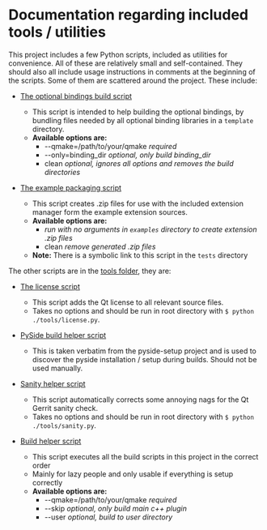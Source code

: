 # Documentation regarding included tools / utilities

This project includes a few Python scripts, included as utilities for convenience. All of these are
relatively small and self-contained. They should also all include usage instructions in comments at
the beginning of the scripts. Some of them are scattered around the project. These include:

 * [The optional bindings build script](../optional/setup.py)
   - This script is intended to help building the optional bindings, by bundling files needed by
     all optional binding libraries in a `template` directory.
   - **Available options are:**
     - --qmake=/path/to/your/qmake *required*
     - --only=binding_dir *optional, only build binding_dir*
     - clean *optional, ignores all options and removes the build directories*

 * [The example packaging script](../examples/package.py)
   - This script creates .zip files for use with the included extension manager form the example
     extension sources.
   - **Available options are:**
     - *run with no arguments in `examples` directory to create extension .zip files*
     - clean *remove generated .zip files*
   - **Note:** There is a symbolic link to this script in the `tests` directory

The other scripts are in the [tools folder](../tools/), they are:

 * [The license script](../tools/license.py)
   - This script adds the Qt license to all relevant source files.
   - Takes no options and should be run in root directory with `$ python ./tools/license.py`.

 * [PySide build helper script](../tools/pyside2_config.py)
   - This is taken verbatim from the pyside-setup project and is used to discover the pyside
     installation / setup during builds. Should not be used manually.

 * [Sanity helper script](../tools/sanity.py)
   - This script automatically corrects some annoying nags for the Qt Gerrit sanity check.
   - Takes no options and should be run in root directory with `$ python ./tools/sanity.py`.

 * [Build helper script](../tools/build.py)
   - This script executes all the build scripts in this project in the correct order
   - Mainly for lazy people and only usable if everything is setup correctly
   - **Available options are:**
     - --qmake=/path/to/your/qmake *required*
     - --skip *optional, only build main c++ plugin*
     - --user *optional, build to user directory*
